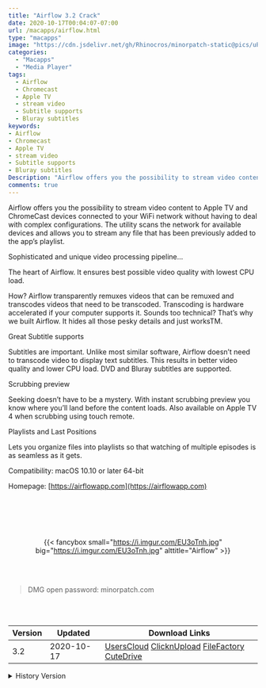 ```yaml
---
title: "Airflow 3.2 Crack"
date: 2020-10-17T00:04:07-07:00
url: /macapps/airflow.html
type: "macapps"
image: "https://cdn.jsdelivr.net/gh/Rhinocros/minorpatch-static@pics/uPic/BSu5bO.png"
categories:
  - "Macapps"
  - "Media Player"
tags:
  - Airflow
  - Chromecast
  - Apple TV
  - stream video
  - Subtitle supports
  - Bluray subtitles
keywords:
- Airflow
- Chromecast
- Apple TV
- stream video
- Subtitle supports
- Bluray subtitles
Description: "Airflow offers you the possibility to stream video content to Apple TV and ChromeCast devices connected to your WiFi network without having to deal with complex configurations"
comments: true
---
```


Airflow offers you the possibility to stream video content to Apple TV and ChromeCast devices connected to your WiFi network without having to deal with complex configurations. The utility scans the network for available devices and allows you to stream any file that has been previously added to the app’s playlist.



Sophisticated and unique video processing pipeline…

The heart of Airflow. It ensures best possible video quality with lowest CPU load.

How? Airflow transparently remuxes videos that can be remuxed and transcodes videos that need to be transcoded. Transcoding is hardware accelerated if your computer supports it. Sounds too technical? That’s why we built Airflow. It hides all those pesky details and just worksTM.



Great Subtitle supports

Subtitles are important. Unlike most similar software, Airflow doesn’t need to transcode video to display text subtitles. This results in better video quality and lower CPU load. DVD and Bluray subtitles are supported.



Scrubbing preview

Seeking doesn’t have to be a mystery. With instant scrubbing preview you know where you’ll land before the content loads. Also available on Apple TV 4 when scrubbing using touch remote.



Playlists and Last Positions

Lets you organize files into playlists so that watching of multiple episodes is as seamless as it gets.

Compatibility: macOS 10.10 or later 64-bit

Homepage: [https://airflowapp.com](https://airflowapp.com)

<br/>
<br/>
<script async src="https://pagead2.googlesyndication.com/pagead/js/adsbygoogle.js"></script>
<ins class="adsbygoogle"
     style="display:block; text-align:center;"
     data-ad-layout="in-article"
     data-ad-format="fluid"
     data-ad-client="ca-pub-8746275014476192"
     data-ad-slot="5144997159"></ins>
<script>
     (adsbygoogle = window.adsbygoogle || []).push({});
</script>
<br/>
<br/>


<center>

{{< fancybox small="https://i.imgur.com/EU3oTnh.jpg" big="https://i.imgur.com/EU3oTnh.jpg" alttitle="Airflow" >}}

</center>

<br/>
<br/>


> DMG open password: minorpatch.com

<br/>

<br/>
<div id="history_version" class="history_version">

| Version | Updated | Download Links |
| ---- | ---- | ---- |
| 3.2 | 2020-10-17 | [UsersCloud](https://ouo.io/op6I88)   [ClicknUpload](https://ouo.io/irUgpb)   [FileFactory](https://ouo.io/K97ofI)   [CuteDrive](https://ouo.io/ncBw6Rb) |
<details>
<summary>History Version</summary>

| Version | Updated | Download Links |
| ---- | ---- | ---- |
| 3.1.9u1 | 2020-09-25 | [UsersCloud](https://ouo.io/hxdVDid)   [ClicknUpload](https://ouo.io/UjwUd43)   [FileFactory](https://ouo.io/d9ST0)   [CuteDrive](https://ouo.io/3vNvIf) |
| 3.1.9 | 2020-09-11 | [UsersCloud](https://ouo.io/yfnPR9)   [ClicknUpload](https://ouo.io/dx4Lwl)   [FileFactory](https://ouo.io/VH3LTRK)   [CuteDrive](https://ouo.io/qBfU8f) |
| 3.1.8 | 2020-08-17 | [UsersCloud](https://ouo.io/4NDLz6)   [ClicknUpload](https://ouo.io/rFbhOUZ)   [FileFactory](https://ouo.io/RBgQ4y)   [CuteDrive](https://ouo.io/C2Ysr1) |
| 3.1.7 | 2020-07-19 | [UsersCloud](https://ouo.io/AG0VJv)   [ClicknUpload](https://ouo.io/hphPDg)   [FileFactory](https://ouo.io/1PlVnr)   [CuteDrive](https://ouo.io/Aorth0) |
| 2.4.5 | 2020-04-11 | [UsersCloud](https://ouo.io/69TTgo)   [ClicknUpload](https://ouo.io/LQ4ezK)   [FileFactory](https://ouo.io/InNxF7P)   [CuteDrive](https://ouo.io/4KDVhQO) |
</details>

</div>
